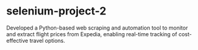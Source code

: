 # selenium-project-2
Developed a Python-based web scraping and automation tool to monitor and extract flight prices from Expedia, enabling real-time tracking of cost-effective travel options.
